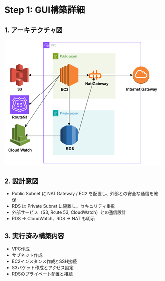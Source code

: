 # Step 1: GUI構築詳細

## 1. アーキテクチャ図

![構成図](./aws_step1_architecture.png)

## 2. 設計意図

- Public Subnet に NAT Gateway / EC2 を配置し、外部との安全な通信を確保
- RDS は Private Subnet に隔離し、セキュリティ重視
- 外部サービス（S3, Route 53, CloudWatch）との通信設計
- RDS → CloudWatch、RDS → NAT も明示

## 3. 実行済み構築内容

- VPC作成
- サブネット作成
- EC2インスタンス作成とSSH接続
- S3バケット作成とアクセス設定
- RDSのプライベート配置と接続

